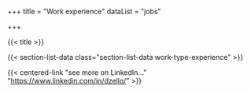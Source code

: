 +++
title = "Work experience"
dataList = "jobs"

+++

{{< title >}}

{{< section-list-data class="section-list-data work-type-experience" >}}

{{< centered-link "see more on LinkedIn..." "https://www.linkedin.com/in/dzello/" >}}
